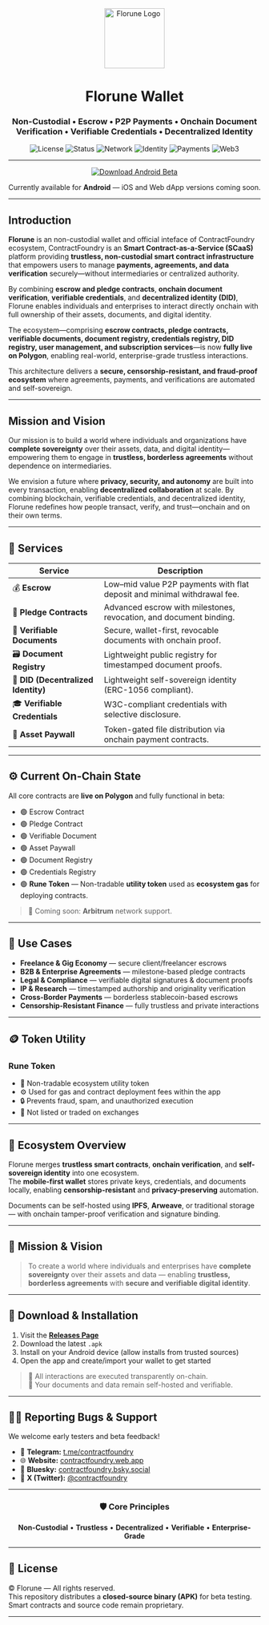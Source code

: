 
<div align="center">

<img src="https://contractfoundry.web.app/icons/android-chrome-512x512.png" alt="Florune Logo" width="120"/>

# Florune Wallet 

### Non-Custodial • Escrow • P2P Payments • Onchain Document Verification • Verifiable Credentials • Decentralized Identity

![License](https://img.shields.io/badge/license-proprietary-red)
![Status](https://img.shields.io/badge/status-beta-yellow)
![Network](https://img.shields.io/badge/network-Polygon-8247e5)
![Identity](https://img.shields.io/badge/DID-W3C_Compliant-blue)
![Payments](https://img.shields.io/badge/Payments-Trustless_Escrow-green)
![Web3](https://img.shields.io/badge/Protocol-Web3_Ready-purple)

---

<a href="../../releases/latest">
  <img src="https://img.shields.io/badge/⬇️%20Download-Android_Beta-brightgreen?style=for-the-badge&logo=android" alt="Download Android Beta">
</a>

<p>Currently available for <b>Android</b> — iOS and Web dApp versions coming soon.</p>

</div>

---
## Introduction

**Florune** is an non-custodial wallet and official inteface of ContractFoundry ecosystem, ContractFoundry is an **Smart Contract-as-a-Service (SCaaS)** platform providing **trustless, non-custodial smart contract infrastructure** that empowers users to manage **payments, agreements, and data verification** securely—without intermediaries or centralized authority.

By combining **escrow and pledge contracts**, **onchain document verification**, **verifiable credentials**, and **decentralized identity (DID)**, Florune enables individuals and enterprises to interact directly onchain with full ownership of their assets, documents, and digital identity.

The ecosystem—comprising **escrow contracts, pledge contracts, verifiable documents, document registry, credentials registry, DID registry, user management, and subscription services**—is now **fully live on Polygon**, enabling real-world, enterprise-grade trustless interactions.

This architecture delivers a **secure, censorship-resistant, and fraud-proof ecosystem** where agreements, payments, and verifications are automated and self-sovereign.

---

## Mission and Vision

Our mission is to build a world where individuals and organizations have **complete sovereignty** over their assets, data, and digital identity—empowering them to engage in **trustless, borderless agreements** without dependence on intermediaries.

We envision a future where **privacy, security, and autonomy** are built into every transaction, enabling **decentralized collaboration** at scale. By combining blockchain, verifiable credentials, and decentralized identity, Florune redefines how people transact, verify, and trust—onchain and on their own terms.

---

## 🧩 Services

| Service | Description |
|----------|--------------|
| 💰 **Escrow** | Low–mid value P2P payments with flat deposit and minimal withdrawal fee. |
| 🤝 **Pledge Contracts** | Advanced escrow with milestones, revocation, and document binding. |
| 📄 **Verifiable Documents** | Secure, wallet-first, revocable documents with onchain proof. |
| 🗃️ **Document Registry** | Lightweight public registry for timestamped document proofs. |
| 🪪 **DID (Decentralized Identity)** | Lightweight self-sovereign identity (ERC-1056 compliant). |
| 🎓 **Verifiable Credentials** | W3C-compliant credentials with selective disclosure. |
| 🔐 **Asset Paywall** | Token-gated file distribution via onchain payment contracts. |

---

## ⚙️ Current On-Chain State

All core contracts are **live on Polygon** and fully functional in beta:

- 🟢 Escrow Contract  
- 🟢 Pledge Contract  
- 🟢 Verifiable Document  
- 🟢 Asset Paywall  
- 🟢 Document Registry  
- 🟢 Credentials Registry  
- 🟢 **Rune Token** — Non-tradable **utility token** used as **ecosystem gas** for deploying contracts.

> 🧭 Coming soon: **Arbitrum** network support.

---

## 💼 Use Cases

- **Freelance & Gig Economy** — secure client/freelancer escrows  
- **B2B & Enterprise Agreements** — milestone-based pledge contracts  
- **Legal & Compliance** — verifiable digital signatures & document proofs  
- **IP & Research** — timestamped authorship and originality verification  
- **Cross-Border Payments** — borderless stablecoin-based escrows  
- **Censorship-Resistant Finance** — fully trustless and private interactions  

---

## 🪙 Token Utility

### **Rune Token**
- 🧩 Non-tradable ecosystem utility token  
- ⚙️ Used for gas and contract deployment fees within the app  
- 🔒 Prevents fraud, spam, and unauthorized execution  
- 🚫 Not listed or traded on exchanges  

---

## 🔗 Ecosystem Overview

Florune merges **trustless smart contracts**, **onchain verification**, and **self-sovereign identity** into one ecosystem.  
The **mobile-first wallet** stores private keys, credentials, and documents locally, enabling **censorship-resistant** and **privacy-preserving** automation.

Documents can be self-hosted using **IPFS**, **Arweave**, or traditional storage — with onchain tamper-proof verification and signature binding.

---

## 🧠 Mission & Vision

> To create a world where individuals and enterprises have **complete sovereignty** over their assets and data — enabling **trustless, borderless agreements** with **secure and verifiable digital identity**.

---

## 📲 Download & Installation

1. Visit the [**Releases Page**](../../releases/latest)  
2. Download the latest `.apk`  
3. Install on your Android device (allow installs from trusted sources)  
4. Open the app and create/import your wallet to get started  

> 🧱 All interactions are executed transparently on-chain.  
> 📄 Your documents and data remain self-hosted and verifiable.

---

## 🧑‍💻 Reporting Bugs & Support

We welcome early testers and beta feedback!  

- 📢 **Telegram:** [t.me/contractfoundry](https://t.me/contractfoundry)  
- 🌐 **Website:** [contractfoundry.web.app](https://contractfoundry.web.app/)  
- 🩵 **Bluesky:** [contractfoundry.bsky.social](https://bsky.app/profile/contractfoundry.bsky.social)  
- 🖤 **X (Twitter):** [@contractfoundry](https://x.com/contractfoundry)

---

<div align="center">

### 🛡️ Core Principles

**Non-Custodial** • **Trustless** • **Decentralized** • **Verifiable** • **Enterprise-Grade**

</div>

---

## 🧾 License

© Florune — All rights reserved.  
This repository distributes a **closed-source binary (APK)** for beta testing.  
Smart contracts and source code remain proprietary.

---
